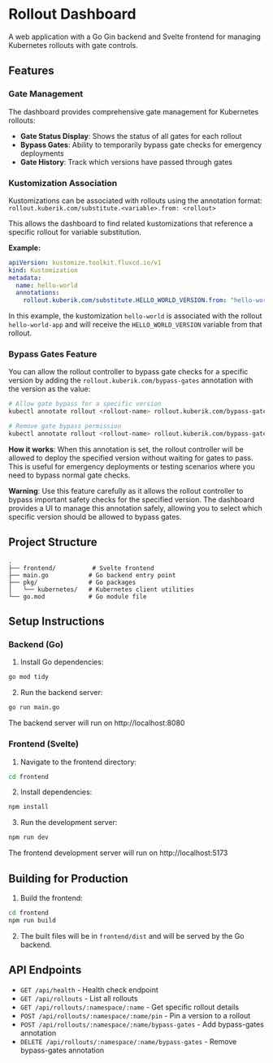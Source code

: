 # Rollout Dashboard

A web application with a Go Gin backend and Svelte frontend for managing Kubernetes rollouts with gate controls.

## Features

### Gate Management
The dashboard provides comprehensive gate management for Kubernetes rollouts:

- **Gate Status Display**: Shows the status of all gates for each rollout
- **Bypass Gates**: Ability to temporarily bypass gate checks for emergency deployments
- **Gate History**: Track which versions have passed through gates

### Kustomization Association
Kustomizations can be associated with rollouts using the annotation format:
`rollout.kuberik.com/substitute.<variable>.from: <rollout>`

This allows the dashboard to find related kustomizations that reference a specific rollout for variable substitution.

**Example:**
```yaml
apiVersion: kustomize.toolkit.fluxcd.io/v1
kind: Kustomization
metadata:
  name: hello-world
  annotations:
    rollout.kuberik.com/substitute.HELLO_WORLD_VERSION.from: "hello-world-app"
```

In this example, the kustomization `hello-world` is associated with the rollout `hello-world-app` and will receive the `HELLO_WORLD_VERSION` variable from that rollout.

### Bypass Gates Feature
You can allow the rollout controller to bypass gate checks for a specific version by adding the `rollout.kuberik.com/bypass-gates` annotation with the version as the value:

```bash
# Allow gate bypass for a specific version
kubectl annotate rollout <rollout-name> rollout.kuberik.com/bypass-gates="v1.2.3"

# Remove gate bypass permission
kubectl annotate rollout <rollout-name> rollout.kuberik.com/bypass-gates-
```

**How it works**: When this annotation is set, the rollout controller will be allowed to deploy the specified version without waiting for gates to pass. This is useful for emergency deployments or testing scenarios where you need to bypass normal gate checks.

**Warning**: Use this feature carefully as it allows the rollout controller to bypass important safety checks for the specified version. The dashboard provides a UI to manage this annotation safely, allowing you to select which specific version should be allowed to bypass gates.

## Project Structure

```
.
├── frontend/          # Svelte frontend
├── main.go           # Go backend entry point
├── pkg/              # Go packages
│   └── kubernetes/   # Kubernetes client utilities
└── go.mod            # Go module file
```

## Setup Instructions

### Backend (Go)

1. Install Go dependencies:
```bash
go mod tidy
```

2. Run the backend server:
```bash
go run main.go
```

The backend server will run on http://localhost:8080

### Frontend (Svelte)

1. Navigate to the frontend directory:
```bash
cd frontend
```

2. Install dependencies:
```bash
npm install
```

3. Run the development server:
```bash
npm run dev
```

The frontend development server will run on http://localhost:5173

## Building for Production

1. Build the frontend:
```bash
cd frontend
npm run build
```

2. The built files will be in `frontend/dist` and will be served by the Go backend.

## API Endpoints

- `GET /api/health` - Health check endpoint
- `GET /api/rollouts` - List all rollouts
- `GET /api/rollouts/:namespace/:name` - Get specific rollout details
- `POST /api/rollouts/:namespace/:name/pin` - Pin a version to a rollout
- `POST /api/rollouts/:namespace/:name/bypass-gates` - Add bypass-gates annotation
- `DELETE /api/rollouts/:namespace/:name/bypass-gates` - Remove bypass-gates annotation
